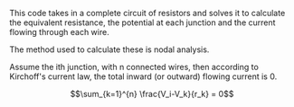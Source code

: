 This code takes in a complete circuit of resistors and solves it to calculate the equivalent resistance, the potential at each junction and the current flowing through each wire.

The method used to calculate these is nodal analysis. 

Assume the ith junction, with n connected wires, then according to Kirchoff's current law, the total inward (or outward) flowing current is 0.

```math	
\sum_{k=1}^{n} \frac{V_i-V_k}{r_k} = 0
```

